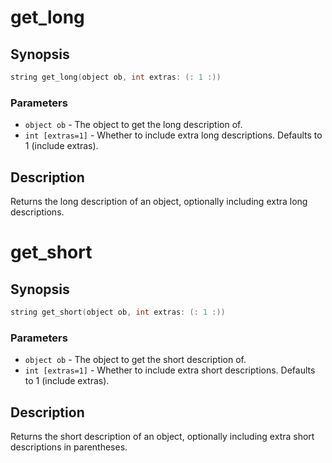 # get_long

## Synopsis

```c
string get_long(object ob, int extras: (: 1 :))
```

### Parameters

* `object ob` - The object to get the long description of.
* `int [extras=1]` - Whether to include extra long descriptions. Defaults to 1 (include extras).

## Description

Returns the long description of an object, optionally
including extra long descriptions.

# get_short

## Synopsis

```c
string get_short(object ob, int extras: (: 1 :))
```

### Parameters

* `object ob` - The object to get the short description of.
* `int [extras=1]` - Whether to include extra short descriptions. Defaults to 1 (include extras).

## Description

Returns the short description of an object, optionally
including extra short descriptions in parentheses.

